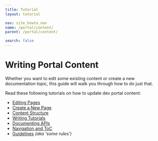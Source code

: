 ```yaml
---
title: Tutorial
layout: tutorial

nav: site_howto_nav
name: /portal/content/
parent: /portal/content/

search: false
---
```


# Writing Portal Content

Whether you want to edit some existing content or create a new documentation topic, this guide will walk you through how to do just that.

Read these following tutorials on how to update dev portal content:

- [Editing Pages](/portal/editing_pages.html)
- [Create a New Page](/portal/create_new_page.html)
- [Content Structure](/portal/content_structure.html)
- [Writing Tutorials](/portal/tutorials.html)
- [Documenting APIs](/portal/api_specs.html)
- [Navigation and ToC](/portal/navigation.html)
- [Guidelines](/portal/guidelines.html) *(aka 'some rules')*

